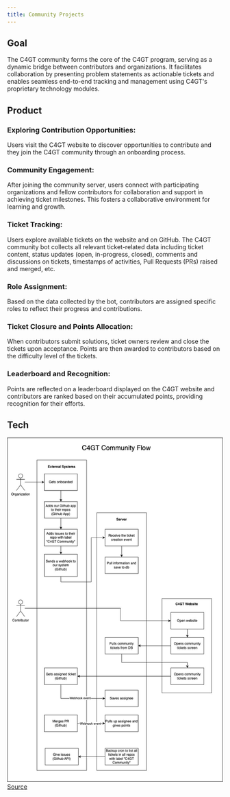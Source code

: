 ```yaml
---
title: Community Projects
---
```


<head>
  <title>C4GT - Community Projects</title>
 </head>

## Goal
The C4GT community forms the core of the C4GT program, serving as a dynamic bridge between contributors and organizations. It facilitates collaboration by presenting problem statements as actionable tickets and enables seamless end-to-end tracking and management using C4GT's proprietary technology modules.
## Product
### Exploring Contribution Opportunities:


Users visit the C4GT website to discover opportunities to contribute and they join the C4GT community through an onboarding process.

### Community Engagement:


After joining the community server, users connect with participating organizations and fellow contributors for collaboration and support in achieving ticket milestones. This fosters a collaborative environment for learning and growth.

### Ticket Tracking:

Users explore available tickets on the website and on GitHub. The C4GT community bot collects all relevant ticket-related data including ticket content, status updates (open, in-progress, closed), comments and discussions on tickets, timestamps of activities, Pull Requests (PRs) raised and merged, etc.

### Role Assignment:


Based on the data collected by the bot, contributors are assigned specific roles to reflect their progress and contributions.

### Ticket Closure and Points Allocation:


When contributors submit solutions, ticket owners review and close the tickets upon acceptance. Points are then awarded to contributors based on the difficulty level of the tickets.

### Leaderboard and Recognition:

Points are reflected on a leaderboard displayed on the C4GT website and contributors are ranked based on their accumulated points, providing recognition for their efforts.

## Tech


![C4GT Community flow](../.assets/C4GT-Community.jpg)
[Source](https://drive.google.com/file/d/1hzB6voh36gB87t9LrPLWLlBboRl2bziM/view?usp=sharing)
